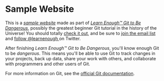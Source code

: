 # Sample Website

This is a [*sample website*](https://tonydc1997.github.io/Website/) made as part of [*Learn Enough™ Git to Be
Dangerous*](http://learnenough.com/git-tutorial), possibly the greatest
beginner Git tutorial in the history of the Universe! You should totally [
check it out](http://learnenough.com/git-tutorial), and be sure to [join
the email list](http://learnenough.com/#email_list) and [follow @learnenough
](http://twitter.com/learnenough) on Twitter.

After finishing *Learn Enough™ Git to Be Dangerous*, you'll know enough Git
to be *dangerous*. This means you'll be able to use Git to track changes in
your projects, back up data, share your work with others, and collaborate
with programmers and other users of Git.

For more information on Git, see the
[official Git documentation](https://git-scm.com/).